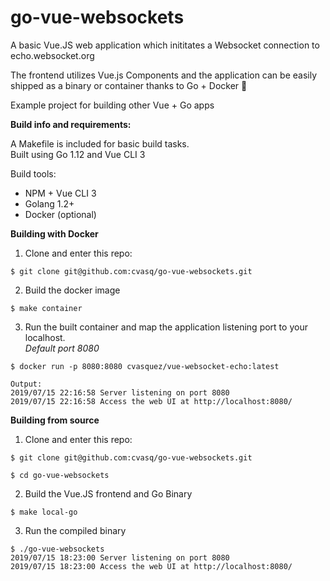 # go-vue-websockets

A basic Vue.JS web application which inititates a Websocket connection to echo.websocket.org  

The frontend utilizes Vue.js Components and the application can be easily shipped as a binary or container thanks to Go + Docker :whale2:

Example project for building other Vue + Go apps

**Build info and requirements:**

A Makefile is included for basic build tasks.  
Built using Go 1.12 and Vue CLI 3

Build tools:
- NPM + Vue CLI 3
- Golang 1.2+
- Docker (optional)

**Building with Docker**

1. Clone and enter this repo:
```
$ git clone git@github.com:cvasq/go-vue-websockets.git
```

2. Build the docker image
```
$ make container
```
3. Run the built container and map the application listening port to your localhost.  
_Default port 8080_
```
$ docker run -p 8080:8080 cvasquez/vue-websocket-echo:latest  

Output:
2019/07/15 22:16:58 Server listening on port 8080
2019/07/15 22:16:58 Access the web UI at http://localhost:8080/

```

**Building from source**

1. Clone and enter this repo:
```
$ git clone git@github.com:cvasq/go-vue-websockets.git

$ cd go-vue-websockets
```
2. Build the Vue.JS frontend and Go Binary
```
$ make local-go
```
3. Run the compiled binary

```
$ ./go-vue-websockets 
2019/07/15 18:23:00 Server listening on port 8080
2019/07/15 18:23:00 Access the web UI at http://localhost:8080/  

```

